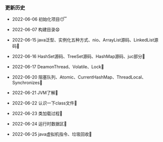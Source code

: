 ### 更新历史

- 2022-06-06 初始化项目:sleeping:

- 2022-06-07 构建目录:anguished:

- 2022-06-15 java泛型、实例化五种方式、nio、ArrayList源码、LinkedList源码:checkered_flag:

- 2022-06-16 HashSet源码、TreeSet源码、HashMap源码、juc部分:ski:

- 2022-06-17 DeamonThread、Volatile、Lock:octopus:

- 2022-06-20 阻塞队列、Atomic、CurrentHashMap、ThreadLocal、Synchronizes:sheep:
  
- 2022-06-21 JVM了解:horse:

- 2022-06-22 认识一下class文件:boar:

- 2022-06-23 类加载过程:pig:

- 2022-06-24 运行时数据区:tiger:

- 2022-06-25 java虚拟机指令、垃圾回收:rabbit: